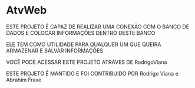 # AtvWeb
ESTE PROJETO É CAPAZ DE REALIZAR UMA CONEXÃO COM O BANCO DE DADOS E COLOCAR INFORMAÇÕES DENTRO DESTE BANCO

ELE TEM COMO UTILIDADE PARA QUALQUER UM QUE QUEIRA ARMAZENAR E SALVAR INFORMAÇÕES

VOCÊ PODE ACESSAR ESTE PROJETO ATRAVES DE RodrigoViana

ESTE PROJETO É MANTIDO E FOI CONTRIBUIDO POR Rodrigo Viana e Abrahim Fraxe

